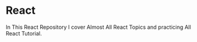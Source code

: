# React
 In This React Repository I cover Almost All React Topics and practicing All React Tutorial.
